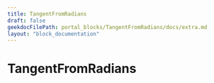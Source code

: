 ```yaml
---
title: TangentFromRadians
draft: false
geekdocFilePath: portal_blocks/TangentFromRadians/docs/extra.md
layout: "block_documentation"
---
```

# TangentFromRadians